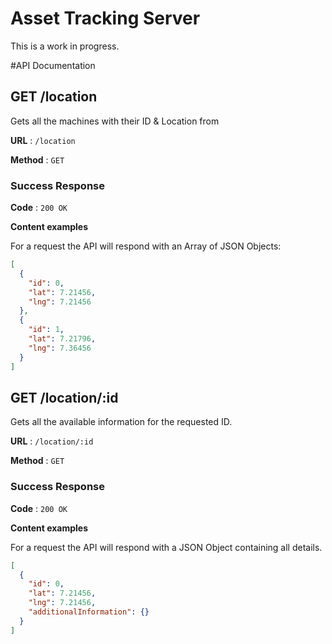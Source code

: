 # Asset Tracking Server

This is a work in progress.



#API Documentation

## GET /location

Gets all the machines with their ID & Location from

**URL** : `/location`

**Method** : `GET`

### Success Response

**Code** : `200 OK`

**Content examples**

For a request the API will respond with an Array of JSON Objects:

```json
[
  {
    "id": 0,
    "lat": 7.21456,
    "lng": 7.21456
  },
  {
    "id": 1,
    "lat": 7.21796,
    "lng": 7.36456
  }
]
```


## GET /location/:id

Gets all the available information for the requested ID.

**URL** : `/location/:id`

**Method** : `GET`

### Success Response

**Code** : `200 OK`

**Content examples**

For a request the API will respond with a JSON Object containing all details.

```json
[
  {
    "id": 0,
    "lat": 7.21456,
    "lng": 7.21456,
    "additionalInformation": {}
  }
]
```
